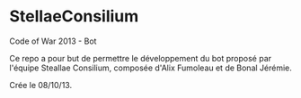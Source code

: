StellaeConsilium
================

Code of War 2013 - Bot

Ce repo a pour but de permettre le développement du bot proposé par l'équipe Steallae Consilium, composée d'Alix Fumoleau et de Bonal Jérémie.

Crée le 08/10/13.
